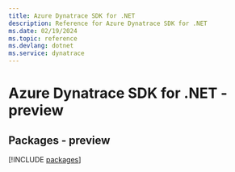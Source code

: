 ```yaml
---
title: Azure Dynatrace SDK for .NET
description: Reference for Azure Dynatrace SDK for .NET
ms.date: 02/19/2024
ms.topic: reference
ms.devlang: dotnet
ms.service: dynatrace
---
```

# Azure Dynatrace SDK for .NET - preview
## Packages - preview
[!INCLUDE [packages](dynatrace-index.md)]